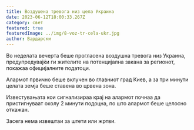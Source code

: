 ```yaml
---
title: Воздушена тревога низ цела Украина
date: 2023-06-12T18:00:33.267Z
category: свет
featured: true
featuredImage: ../img/8-voz-tr-cela-ukr.jpg
author: Вардарски
---
```

Во неделата вечерта беше прогласена воздушна тревога низ Украина, предупредувајќи ги жителите на потенцијална закана за регионот, покажаа официјалните податоци.

Алармот првично беше вклучен во главниот град Киев, а за три минути целата земја беше ставена во црвена зона.

Известувањата кои сигнализираа крај на алармот почнаа да пристигнуваат околу 2 минути подоцна, по што алармот беше целосно откажан.

Засега нема извештаи за штети или жртви.